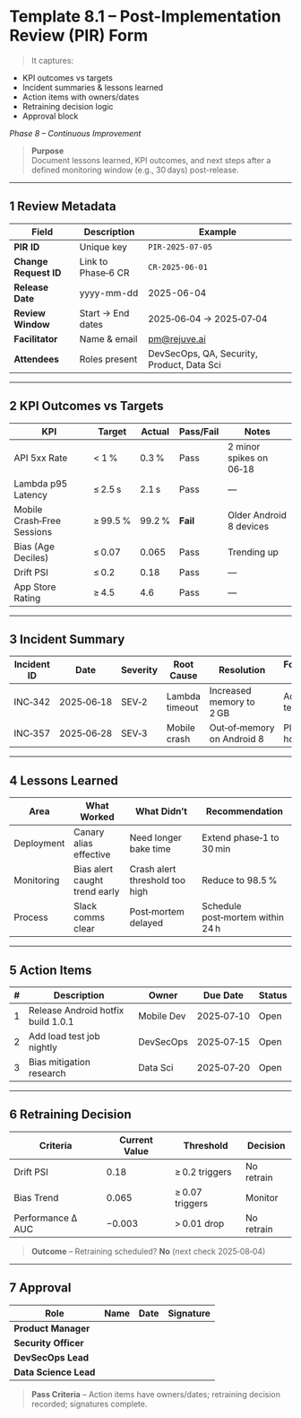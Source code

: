 # Template 8.1 – Post-Implementation Review (PIR) Form

>It captures:
- KPI outcomes vs targets
- Incident summaries & lessons learned
- Action items with owners/dates 
- Retraining decision logic
- Approval block


_Phase 8 – Continuous Improvement_

> **Purpose**  
> Document lessons learned, KPI outcomes, and next steps after a defined monitoring window (e.g., 30 days) post-release.

---

## 1 Review Metadata

|Field|Description|Example|
|---|---|---|
|**PIR ID**|Unique key|`PIR-2025-07-05`|
|**Change Request ID**|Link to Phase‑6 CR|`CR-2025-06-01`|
|**Release Date**|yyyy-mm-dd|2025-06-04|
|**Review Window**|Start → End dates|2025‑06‑04 → 2025‑07‑04|
|**Facilitator**|Name & email|[pm@rejuve.ai](mailto:pm@rejuve.ai)|
|**Attendees**|Roles present|DevSecOps, QA, Security, Product, Data Sci|

---

## 2 KPI Outcomes vs Targets

|KPI|Target|Actual|Pass/Fail|Notes|
|---|---|---|---|---|
|API 5xx Rate|< 1 %|0.3 %|Pass|2 minor spikes on 06‑18|
|Lambda p95 Latency|≤ 2.5 s|2.1 s|Pass|—|
|Mobile Crash‑Free Sessions|≥ 99.5 %|99.2 %|**Fail**|Older Android 8 devices|
|Bias (Age Deciles)|≤ 0.07|0.065|Pass|Trending up|
|Drift PSI|≤ 0.2|0.18|Pass|—|
|App Store Rating|≥ 4.5|4.6|Pass|—|

---

## 3 Incident Summary

|Incident ID|Date|Severity|Root Cause|Resolution|Follow‑Up Action|
|---|---|---|---|---|---|
|INC‑342|2025‑06‑18|SEV‑2|Lambda timeout|Increased memory to 2 GB|Add load test|
|INC‑357|2025‑06‑28|SEV‑3|Mobile crash|Out‑of‑memory on Android 8|Planned hotfix|

---

## 4 Lessons Learned

|Area|What Worked|What Didn’t|Recommendation|
|---|---|---|---|
|Deployment|Canary alias effective|Need longer bake time|Extend phase‑1 to 30 min|
|Monitoring|Bias alert caught trend early|Crash alert threshold too high|Reduce to 98.5 %|
|Process|Slack comms clear|Post‑mortem delayed|Schedule post‑mortem within 24 h|

---

## 5 Action Items

|#|Description|Owner|Due Date|Status|
|---|---|---|---|---|
|1|Release Android hotfix build 1.0.1|Mobile Dev|2025‑07‑10|Open|
|2|Add load test job nightly|DevSecOps|2025‑07‑15|Open|
|3|Bias mitigation research|Data Sci|2025‑07‑20|Open|

---

## 6 Retraining Decision

|Criteria|Current Value|Threshold|Decision|
|---|---|---|---|
|Drift PSI|0.18|≥ 0.2 triggers|No retrain|
|Bias Trend|0.065|≥ 0.07 triggers|Monitor|
|Performance Δ AUC|−0.003|> 0.01 drop|No retrain|

> **Outcome** – Retraining scheduled? **No** (next check ‎2025‑08‑04)

---

## 7 Approval

|Role|Name|Date|Signature|
|---|---|---|---|
|**Product Manager**||||
|**Security Officer**||||
|**DevSecOps Lead**||||
|**Data Science Lead**||||

> **Pass Criteria** – Action items have owners/dates; retraining decision recorded; signatures complete.